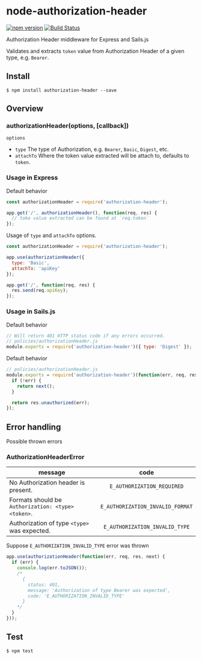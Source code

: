 # node-authorization-header

[![npm version](https://badge.fury.io/js/authorization-header.svg)](https://badge.fury.io/js/authorization-header) [![Build Status](https://travis-ci.org/joshuamarquez/node-authorization-header.svg?branch=master)](https://travis-ci.org/joshuamarquez/node-authorization-header)

Authorization Header middleware for Express and Sails.js

Validates and extracts `token` value from Authorization Header of a given type, e.g. `Bearer`.

## Install

```
$ npm install authorization-header --save
```

## Overview

### authorizationHeader(options, [callback])

`options`

* `type` The type of Authorization, e.g. `Bearer`, `Basic`, `Digest`, etc.
* `attachTo` Where the token value extracted will be attach to, defaults to `token`.

### Usage in Express

Default behavior

```javascript
const authorizationHeader = require('authorization-header');

app.get('/', authorizationHeader(), function(req, res) {
  // toke value extracted can be found at `req.token`
});
```

Usage of `type` and `attachTo` options.

```javascript
const authorizationHeader = require('authorization-header');

app.use(authorizationHeader({
  type: 'Basic',
  attachTo: 'apiKey'
});

app.get('/', function(req, res) {
  res.send(req.apiKey);
});
```

### Usage in Sails.js

Default behavior

```javascript
// Will return 401 HTTP status code if any errors occurred.
// policies/authorizationHeader.js
module.exports = require('authorization-header')({ type: 'Digest' });
```

Default behavior

```javascript
// policies/authorizationHeader.js
module.exports = require('authorization-header')(function(err, req, res, next) {
  if (!err) {
    return next();
  }

  return res.unauthorized(err);
});
```

## Error handling

Possible thrown errors

### AuthorizationHeaderError

| message                                            | code                                 |
| ---------------------------------------------------|:------------------------------------:|
| No Authorization header is present.                | `E_AUTHORIZATION_REQUIRED`           |
| Formats should be `Authorization: <type> <token>`. | `E_AUTHORIZATION_INVALID_FORMAT`     |
| Authorization of type `<type>` was expected.       | `E_AUTHORIZATION_INVALID_TYPE`       |

Suppose `E_AUTHORIZATION_INVALID_TYPE` error was thrown

```javascript
app.use(authorizationHeader(function(err, req, res, next) {
  if (err) {
    console.log(err.toJSON());
    /*
      {
        status: 401,
        message: 'Authorization of type Bearer was expected',
        code: 'E_AUTHORIZATION_INVALID_TYPE'
      }
    */
  }
}));
```

## Test

```
$ npm test
```
